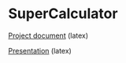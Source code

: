 # SuperCalculator

[Project document](https://www.overleaf.com/8558861979qcbgyhpzytmx)  (latex)

[Presentation](https://www.overleaf.com/2462455721rcrrzytjjhbm)  (latex)

